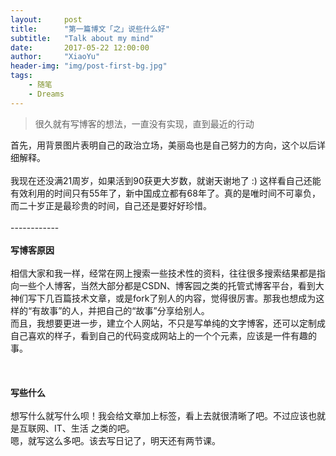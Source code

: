 ```yaml
---
layout:     post
title:      "第一篇博文「之」说些什么好"
subtitle:   "Talk about my mind"
date:       2017-05-22 12:00:00
author:     "XiaoYu"
header-img: "img/post-first-bg.jpg"
tags:
    - 随笔
    - Dreams
---
```


> 很久就有写博客的想法，一直没有实现，直到最近的行动


首先，用背景图片表明自己的政治立场，美丽岛也是自己努力的方向，这个以后详细解释。
<br>
<br>我现在还没满21周岁，如果活到90获更大岁数，就谢天谢地了 :) 这样看自己还能有效利用的时间只有55年了，新中国成立都有68年了。真的是唯时间不可辜负，而二十岁正是最珍贵的时间，自己还是要好好珍惜。
<br>
<br>------------
<br>
<br><b>写博客原因</b>
<br>
<br>相信大家和我一样，经常在网上搜索一些技术性的资料，往往很多搜索结果都是指向一些个人博客，当然大部分都是CSDN、博客园之类的托管式博客平台，看到大神们写下几百篇技术文章，或是fork了别人的内容，觉得很厉害。那我也想成为这样的“有故事”的人，并把自己的“故事”分享给别人。
<br>而且，我想要更进一步，建立个人网站，不只是写单纯的文字博客，还可以定制成自己喜欢的样子，看到自己的代码变成网站上的一个个元素，应该是一件有趣的事。
<br>
<br>
<br>
<br><b>写些什么</b>
<br>
<br>想写什么就写什么呗！我会给文章加上标签，看上去就很清晰了吧。不过应该也就是互联网、IT、生活 之类的吧。
<br>嗯，就写这么多吧。该去写日记了，明天还有两节课。


